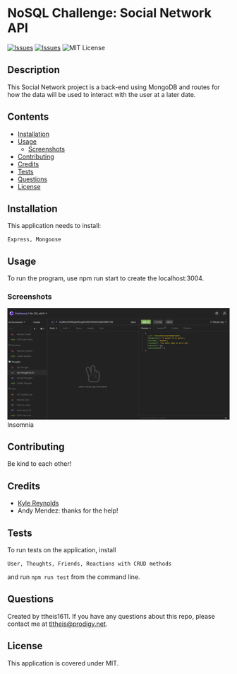 # NoSQL Challenge: Social Network API
[![Issues](https://img.shields.io/github/issues/ttheis1611/T2NoSQLwk18)](https://github.com/ttheis1611/T2NoSQLwk18/issues) [![Issues](https://img.shields.io/github/contributors/ttheis1611/T2NoSQLwk18)](https://github.com/ttheis1611/T2NoSQLwk18/graphs/contributors) ![MIT License](https://img.shields.io/badge/license-MIT-blue)


## Description
This Social Network project is a back-end using MongoDB and routes for how the data will be used to interact with the user at a later date.

## Contents
* [Installation](#installation)
* [Usage](#usage)
   * [Screenshots](#screenshots)
* [Contributing](#contributing)
* [Credits](#credits)
* [Tests](#tests)
* [Questions](#questions)
* [License](#license)


## Installation
This application needs to install: 
```
Express, Mongoose
```
  
## Usage
To run the program, use npm run start to create the localhost:3004. 
  
### Screenshots
![Insomnia CRUD methods](/assets/images/InsomniaScreenShot.png)
Insomnia 


## Contributing
Be kind to each other!
  
## Credits
* [Kyle Reynolds](https://github.com/reynolkb)
* Andy Mendez: thanks for the help!

  
## Tests
To run tests on the application, install
```
User, Thoughts, Friends, Reactions with CRUD methods
```
and run `npm run test` from the command line.
  
## Questions
Created by ttheis1611. 
      If you have any questions about this repo, please contact me at tltheis@prodigy.net.
  
## License
This application is covered under MIT.
  
